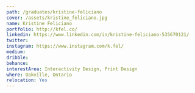 ```yaml
---
path: /graduates/kristine-feliciano
cover: /assets/kristine_feliciano.jpg
name: Kristine Feliciano
portfolio: http://kfel.co/
linkedin: https://www.linkedin.com/in/kristine-feliciano-535670121/
twitter:
instagram: https://www.instagram.com/k.fel/
medium:
dribble:
behance:
interestArea: Interactivity Design, Print Design
where: Oakville, Ontario
relocation: Yes
---
```

